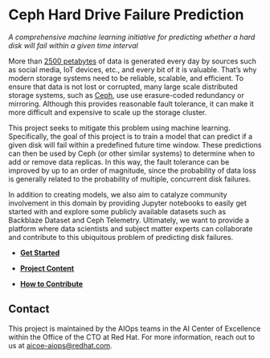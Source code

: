 # Ceph Hard Drive Failure Prediction
*A comprehensive machine learning initiative for predicting whether a hard disk will fail within a given time interval*

More than [2500 petabytes](https://www.domo.com/learn/data-never-sleeps-5?aid=ogsm072517_1&sf100871281=1) of data is generated every day by sources such as social media, IoT devices, etc., and every bit of it is valuable. That’s why modern storage systems need to be reliable, scalable, and efficient. To ensure that data is not lost or corrupted, many large scale distributed storage systems, such as [Ceph](https://ceph.io), use use erasure-coded redundancy or mirroring. Although this provides reasonable fault tolerance, it can make it more difficult and expensive to scale up the storage cluster.

This project seeks to mitigate this problem using machine learning. Specifically, the goal of this project is to train a model that can predict if a given disk will fail within a predefined future time window. These predictions can then be used by Ceph (or other similar systems) to determine when to add or remove data replicas. In this way, the fault tolerance can be improved by up to an order of magnitude, since the probability of data loss is generally related to the probability of multiple, concurrent disk failures.

In addition to creating models, we also aim to catalyze community involvement in this domain by providing Jupyter notebooks to easily get started with and explore some publicly available datasets such as Backblaze Dataset and Ceph Telemetry. Ultimately, we want to provide a platform where data scientists and subject matter experts can collaborate and contribute to this ubiquitous problem of predicting disk failures.

* **[Get Started](docs/get-started.md)**

* **[Project Content](docs/content.md)**

* **[How to Contribute](docs/how-to-contribute.md)**

## Contact
This project is maintained by the AIOps teams in the AI Center of Excellence within the Office of the CTO at Red Hat. For more information, reach out to us at aicoe-aiops@redhat.com.
